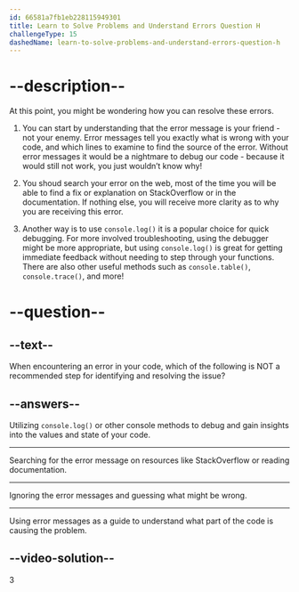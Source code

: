 ```yaml
---
id: 66581a7fb1eb228115949301
title: Learn to Solve Problems and Understand Errors Question H
challengeType: 15
dashedName: learn-to-solve-problems-and-understand-errors-question-h
---
```


# --description--

At this point, you might be wondering how you can resolve these errors.

1. You can start by understanding that the error message is your friend - not your enemy. Error messages tell you exactly what is wrong with your code, and which lines to examine to find the source of the error. Without error messages it would be a nightmare to debug our code - because it would still not work, you just wouldn’t know why!

1. You shoud search your error on the web, most of the time you will be able to find a fix or explanation on StackOverflow or in the documentation. If nothing else, you will receive more clarity as to why you are receiving this error.

1. Another way is to use `console.log()` it is a popular choice for quick debugging. For more involved troubleshooting, using the debugger might be more appropriate, but using `console.log()` is great for getting immediate feedback without needing to step through your functions. There are also other useful methods such as `console.table()`, `console.trace()`, and more!

# --question-- 
## --text--

When encountering an error in your code, which of the following is NOT a recommended step for identifying and resolving the issue?

## --answers--

Utilizing `console.log()` or other console methods to debug and gain insights into the values and state of your code.

---

Searching for the error message on resources like StackOverflow or reading documentation.

---

Ignoring the error messages and guessing what might be wrong.

---

Using error messages as a guide to understand what part of the code is causing the problem.

## --video-solution--

3
